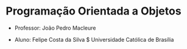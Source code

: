 # Programação Orientada a Objetos 
- Professor: João Pedro Macleure
* Aluno: Felipe Costa da Silva
$ Universidade Católica de Brasília
